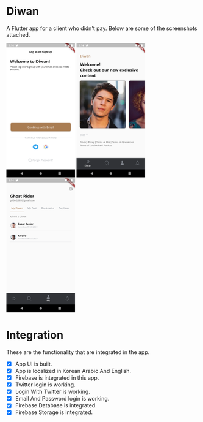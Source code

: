 # Diwan

A Flutter app for a client who didn't pay. Below are some of the screenshots attached.

<p>
 <img src="https://github.com/iamvivekkaushik/Diwan/blob/master/screenshot/welcome.png?raw=true" height="350" width="180"/>  
 <img src="https://github.com/iamvivekkaushik/Diwan/blob/master/screenshot/home.png?raw=true" height="350" width="180"/>
 <img src="https://github.com/iamvivekkaushik/Diwan/blob/master/screenshot/profile.png?raw=true" height="350" width="180"/>
</p>


# Integration

These are the functionality that are integrated in the app.

- [x] App UI is built.
- [x] App is localized in Korean Arabic And English.
- [x] Firebase is integrated in this app.
- [x] Twitter login is working.
- [x] Login With Twitter is working.
- [x] Email And Password login is working.
- [x] Firebase Database is integrated.
- [x] Firebase Storage is integrated.
